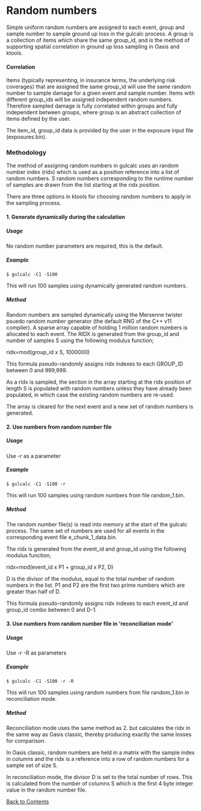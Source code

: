 # Random numbers <a id="randomnumbers"></a>

Simple uniform random numbers are assigned to each event, group and sample number to sample ground up loss in the gulcalc process. A group is a collection of items which share the same group_id, and is the method of supporting spatial correlation in ground up loss sampling in Oasis and ktools.

#### Correlation

Items (typically representing, in insurance terms, the underlying risk coverages) that are assigned the same group_id will use the same random number to sample damage for a given event and sample number. Items with different group_ids will be assigned independent random numbers.  Therefore sampled damage is fully correlated within groups and fully independent between groups, where group is an abstract collection of items defined by the user.

The item_id, group_id data is provided by the user in the exposure input file (exposures.bin).

### Methodology

The method of assigning random numbers in gulcalc uses an random number index (ridx) which is used as a position reference into a list of random numbers.  S random numbers corresponding to the runtime number of samples are drawn from the list starting at the ridx position.

There are three options in ktools for choosing random numbers to apply in the sampling process.

#### 1. Generate dynamically during the calculation

##### Usage
No random number parameters are required, this is the default.

##### Example
```
$ gulcalc -C1 -S100
```
This will run 100 samples using dynamically generated random numbers.

##### Method

Random numbers are sampled dynamically using the Mersenne twister psuedo random number generator (the default RNG of the C++ v11 compiler). 
A sparse array capable of holding 1 million random numbers is allocated to each event. The RIDX is generated from the group_id and number of samples S using the following modulus function;

ridx=mod(group_id x S, 1000000)

This formula pseudo-randomly assigns ridx indexes to each GROUP_ID between 0 and 999,999. 

As a ridx is sampled, the section in the array starting at the ridx position of length S is populated with random numbers unless they have already been populated, in which case the existing random numbers are re-used.

The array is cleared for the next event and a new set of random numbers is generated.  

#### 2. Use numbers from random number file

##### Usage
Use -r as a parameter

##### Example
```
$ gulcalc -C1 -S100 -r
```
This will run 100 samples using random numbers from file random_1.bin.

##### Method
The random number file(s) is read into memory at the start of the gulcalc process. The same set of numbers are used for all events in the corresponding event file e_chunk_1_data.bin.

The ridx is generated from the event_id and group_id using the following modulus function;

ridx=mod(event_id x P1 + group_id x P2, D)

D is the divisor of the modulus, equal to the total number of random numbers in the list.
P1 and P2 are the first two prime numbers which are greater than half of D.

This formula pseudo-randomly assigns ridx indexes to each event_id and group_id combo between 0 and D-1.

#### 3. Use numbers from random number file in 'reconciliation mode'

##### Usage
Use -r -R as parameters

##### Example
```
$ gulcalc -C1 -S100 -r -R
```
This will run 100 samples using random numbers from file random_1.bin in reconciliation mode.

##### Method

Reconciliation mode uses the same method as 2. but calculates the ridx in the same way as Oasis classic, thereby producing exactly the same losses for comparison.  

In Oasis classic, random numbers are held in a matrix with the sample index in columns and the ridx is a reference into a row of random numbers for a sample set of size S.  

In reconciliation mode, the divisor D is set to the total number of rows. This is calculated from the number of columns S which is the first 4 byte integer value in the random number file.

[Back to Contents](Contents.md)
